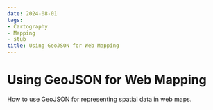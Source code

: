 ```yaml
---
date: 2024-08-01
tags:
- Cartography
- Mapping
- stub
title: Using GeoJSON for Web Mapping
---
```


# Using GeoJSON for Web Mapping

How to use GeoJSON for representing spatial data in web maps.

